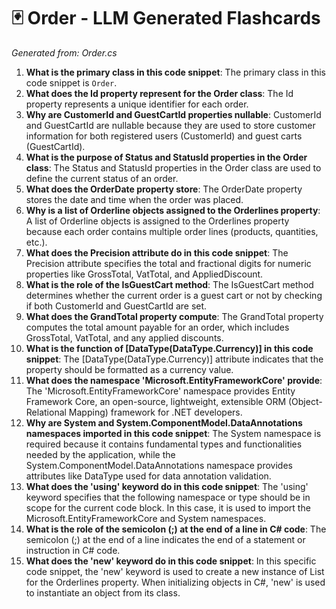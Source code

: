 # 🃏 Order - LLM Generated Flashcards
*Generated from: Order.cs*

1. **What is the primary class in this code snippet**: The primary class in this code snippet is `Order`.
2. **What does the Id property represent for the Order class**: The Id property represents a unique identifier for each order.
3. **Why are CustomerId and GuestCartId properties nullable**: CustomerId and GuestCartId are nullable because they are used to store customer information for both registered users (CustomerId) and guest carts (GuestCartId).
4. **What is the purpose of Status and StatusId properties in the Order class**: The Status and StatusId properties in the Order class are used to define the current status of an order.
5. **What does the OrderDate property store**: The OrderDate property stores the date and time when the order was placed.
6. **Why is a list of Orderline objects assigned to the Orderlines property**: A list of Orderline objects is assigned to the Orderlines property because each order contains multiple order lines (products, quantities, etc.).
7. **What does the Precision attribute do in this code snippet**: The Precision attribute specifies the total and fractional digits for numeric properties like GrossTotal, VatTotal, and AppliedDiscount.
8. **What is the role of the IsGuestCart method**: The IsGuestCart method determines whether the current order is a guest cart or not by checking if both CustomerId and GuestCartId are set.
9. **What does the GrandTotal property compute**: The GrandTotal property computes the total amount payable for an order, which includes GrossTotal, VatTotal, and any applied discounts.
10. **What is the function of [DataType(DataType.Currency)] in this code snippet**: The [DataType(DataType.Currency)] attribute indicates that the property should be formatted as a currency value.
11. **What does the namespace 'Microsoft.EntityFrameworkCore' provide**: The 'Microsoft.EntityFrameworkCore' namespace provides Entity Framework Core, an open-source, lightweight, extensible ORM (Object-Relational Mapping) framework for .NET developers.
12. **Why are System and System.ComponentModel.DataAnnotations namespaces imported in this code snippet**: The System namespace is required because it contains fundamental types and functionalities needed by the application, while the System.ComponentModel.DataAnnotations namespace provides attributes like DataType used for data annotation validation.
13. **What does the 'using' keyword do in this code snippet**: The 'using' keyword specifies that the following namespace or type should be in scope for the current code block. In this case, it is used to import the Microsoft.EntityFrameworkCore and System namespaces.
14. **What is the role of the semicolon (;) at the end of a line in C# code**: The semicolon (;) at the end of a line indicates the end of a statement or instruction in C# code.
15. **What does the 'new' keyword do in this code snippet**: In this specific code snippet, the 'new' keyword is used to create a new instance of List<Orderline> for the Orderlines property. When initializing objects in C#, 'new' is used to instantiate an object from its class.